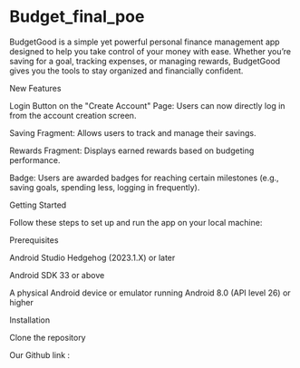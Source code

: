 # Budget_final_poe
BudgetGood is a simple yet powerful personal finance management app designed to help you take control of your money with ease. Whether you’re saving for a goal, tracking expenses, or managing rewards, BudgetGood gives you the tools to stay organized and financially confident.

 New Features 

Login Button on the "Create Account" Page: Users can now directly log in from the account creation screen. 

Saving Fragment: Allows users to track and manage their savings. 

Rewards Fragment: Displays earned rewards based on budgeting performance. 

Badge: Users are awarded badges for reaching certain milestones (e.g., saving goals, spending less, logging in frequently). 
 
Getting Started 

Follow these steps to set up and run the app on your local machine: 

Prerequisites 

Android Studio Hedgehog (2023.1.X) or later 

Android SDK 33 or above 

A physical Android device or emulator running Android 8.0 (API level 26) or higher 

Installation 

Clone the repository  

Our Github link :  
